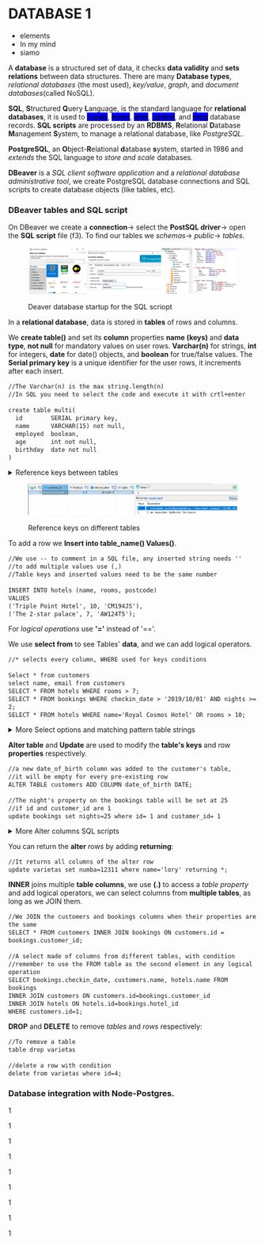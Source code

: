 # DATABASE 1

* elements
* In my mind
* siamo

A **database** is a structured set of data, it checks **data validity** and **sets relations** between data structures. There are many **Database types**, _relational databases_ (the most used), _key/value_, _graph_, and _document databases_(called NoSQL).

**SQL**, **S**tructured **Q**uery **L**anguage, is the standard language for **relational databases**, it is used to <mark style="background-color:blue;">create</mark>, <mark style="background-color:blue;">insert</mark>, <mark style="background-color:blue;">alter</mark>, <mark style="background-color:blue;">update</mark>, and <mark style="background-color:blue;">drop</mark> database records.                                                                   **SQL scripts** are processed by an **RDBMS**, **R**elational **D**atabase **M**anagement **S**ystem, to manage a relational database, like _PostgreSQL_.

**PostgreSQL**, an **O**bject-**R**elational **d**atabase **s**ystem, started in 1986 and _extends_ the SQL language to _store and scale_ databases.

**DBeaver** is a _SQL client software application_ and a _relational database administrative tool_, we create PostgreSQL database connections and SQL scripts to create database objects (like tables, etc).

### DBeaver tables and SQL script&#x20;

On DBeaver we create a **connection**-> select the **PostSQL driver**-> open the **SQL script** file (f3).            To find our tables we _schemas_-> _public_-> _tables_.

<figure><img src="../.gitbook/assets/Dbeaverstart.png" alt="" width="563"><figcaption><p>Deaver database startup for the SQL scriopt</p></figcaption></figure>

In a **relational database**, data is stored in **tables** of rows and columns.

We **create table()** and set its **column** properties **name (keys)** and **data type**, **not null** for mandatory values on user rows.                                                                                                                         **Varchar(n)** for strings, **int** for integers, **date** for date() objects, and **boolean** for true/false values.    The **Serial primary key** is a unique identifier for the user rows, it increments after each insert.

```
//The Varchar(n) is the max string.length(n)
//In SQL you need to select the code and execute it with crtl+enter

create table multi(
  id		SERIAL primary key,
  name		VARCHAR(15) not null,
  employed	boolean,
  age		int not null,
  birthday	date not null
)

```

<details>

<summary>Reference keys between tables</summary>

To avoid repeating data between related tables we **reference keys** (also called foreign keys).

We set a **data type** (most of the time ID int) and **reference** another **table** property, the referenced key will contain the entire table row.

```
//when selecting/executing multiple scripts, remember to use (;)

CREATE TABLE customers (
  id        SERIAL PRIMARY KEY,
  name      VARCHAR(30) NOT NULL,
  email     VARCHAR(120) NOT NULL,
  address   VARCHAR(120),
  city      VARCHAR(30),
  postcode  VARCHAR(12),
  country   VARCHAR(20)
);

//The customer int ID row == bookings.customer_id
CREATE TABLE bookings (
  id               SERIAL PRIMARY KEY,
  customer_id      INT REFERENCES customers(id),
  hotel_id         INT REFERENCES hotels(id),
  checkin_date     DATE NOT NULL,
  nights           INT NOT NULL
);

```

To **insert** values in a **table** with **referenced keys** we:

```
//we are basically creating an expanded row with added column 

insert into bookings 
( customer_id, hotel_id, checkin_date, nights) 
values 
( 1, 1, '10/4/2010', 5 )
```

</details>

<figure><img src="../.gitbook/assets/TableReferenceKeys.png" alt="" width="563"><figcaption><p>Reference keys on different tables</p></figcaption></figure>

To add a row we **Insert into table\_name() Values()**.

```
//We use -- to comment in a SQL file, any inserted string needs ''
//to add multiple values use (,)
//Table keys and inserted values need to be the same number

INSERT INTO hotels (name, rooms, postcode) 
VALUES 
('Triple Point Hotel', 10, 'CM194JS'),
('The 2-star palace', 7, 'AW124T5');

```

For _logical operations_ use **'='** instead of '=='.

We use **select from** to see Tables' **data**, and we can add logical operators.

```
//* selects every column, WHERE used for keys conditions

Select * from customers
select name, email from customers 
SELECT * FROM hotels WHERE rooms > 7;
SELECT * FROM bookings WHERE checkin_date > '2019/10/01' AND nights >= 2;
SELECT * FROM hotels WHERE name='Royal Cosmos Hotel' OR rooms > 10;
```

<details>

<summary>More Select options and matching pattern table strings</summary>

**ORDER** the table rows based on columns.

```
//crescent order is the default unless you use DESC

select * from varietas order by anni
select * from varietas order by anni DESC
```

We **Limit** the _number of rows_ selected or their **key values**.

```
//We limit the select rows returned
select * from varietas limit 4

//select the rows with id= (1, 3, 5, 6)
select * from varietas where id in (1, 3, 5, 6)

//will work if multiple rows have same column value
select * from varietas where anni in ('22')
```

We select **query** elements by **pattern matching** using **like %**.

```
//At the end when matching the first digits of a string
//at the end when matching the last digits of a string
//doesn't work on int

select * from varietas where name like 'b%'

select * from varietas where name like '%man'

```

</details>

**Alter table** and **Update** are used to modify the **table's keys** and row **properties** respectively.

```
//a new date_of_birth column was added to the customer's table, 
//it will be empty for every pre-existing row
ALTER TABLE customers ADD COLUMN date_of_birth DATE;

//The night's property on the bookings table will be set at 25 
//if id and customer_id are 1
update bookings set nights=25 where id= 1 and customer_id= 1
```

<details>

<summary>More Alter columns SQL scripts</summary>

**Alter table** can include more table operations, like **drop column**.

```
alter table multi drop column employed
```

**Rename** to change the name of the table.

```
alter table multi rename to varietas
```

**Rename column** to change a column's name.

```
alter table varietas rename column age to anni;
```

We can "**drop**" the **not null** constraint from keys and **change** their **data type**.

```
//The key drops or can become mandatory in each INSERT
alter table varietas alter column birthday drop not null/set not null

//Will work only if the previous column elements are convertible
//(int -> Varchar()) will work (varchar() to int) won't
alter table varietas alter column anni type VARCHAR(5)

```

</details>

You can return the **alter** rows by adding **returning**:

```
//It returns all columns of the alter row
update varietas set numba=12311 where name='lory' returning *;
```

**INNER** joins multiple **table columns**, we use **(.)** to access a _table property_ and add logical operators, we can select columns from **multiple tables**, as long as we JOIN them.

```
//We JOIN the customers and bookings columns when their properties are the same
SELECT * FROM customers INNER JOIN bookings ON customers.id = bookings.customer_id;

//A select made of columns from different tables, with condition
//remember to use the FROM table as the second element in any logical operation
SELECT bookings.checkin_date, customers.name, hotels.name FROM bookings
INNER JOIN customers ON customers.id=bookings.customer_id
INNER JOIN hotels ON hotels.id=bookings.hotel_id
WHERE customers.id=1;

```

**DROP** and **DELETE** to remove _tables_ and _rows_ respectively:

```
//To remove a table
table drop varietas

//delete a row with condition
delete from varietas where id=4;

```

### Database integration with Node-Postgres.

1

1

1

1

1

1

1

1

1
